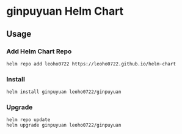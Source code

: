 # ginpuyuan Helm Chart

## Usage

### Add Helm Chart Repo

```shell
helm repo add leoho0722 https://leoho0722.github.io/helm-chart
```

### Install

```shell
helm install ginpuyuan leoho0722/ginpuyuan
```

### Upgrade

```shell
helm repo update
helm upgrade ginpuyuan leoho0722/ginpuyuan
```
